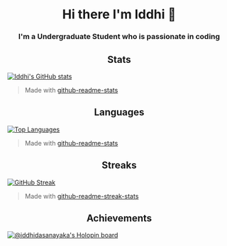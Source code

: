 <h1 align="center">Hi there I'm Iddhi 👋</h1>

<h3 align="center">I'm a Undergraduate Student who is passionate in coding</h3>

<h2 align="center">Stats</h2>

[![Iddhi's GitHub stats](https://github-readme-stats.vercel.app/api?username=iddhi-sulakshana&show_icons=true&theme=chartreuse-dark&hide=issues&show=prs_merged)](https://github.com/anuraghazra/github-readme-stats)
> Made with [github-readme-stats](https://github.com/anuraghazra/github-readme-stats)

<h2 align="center">Languages</h2>

[![Top Languages](https://github-readme-stats.vercel.app/api/top-langs/?username=iddhi-sulakshana&show_icons=true&theme=chartreuse-dark&layout=compact&langs_count=6)](https://github.com/anuraghazra/github-readme-stats)
> Made with [github-readme-stats](https://github.com/anuraghazra/github-readme-stats)

<h2 align="center">Streaks</h2>

[![GitHub Streak](https://streak-stats.demolab.com?user=iddhi-sulakshana&theme=chartreuse-dark&border_radius=5)](https://git.io/streak-stats)

> Made with [github-readme-streak-stats](https://github.com/DenverCoder1/github-readme-streak-stats)

<h2 align="center">Achievements</h2>

[![@iddhidasanayaka's Holopin board](https://holopin.me/iddhidasanayaka)](https://holopin.io/@iddhidasanayaka)


